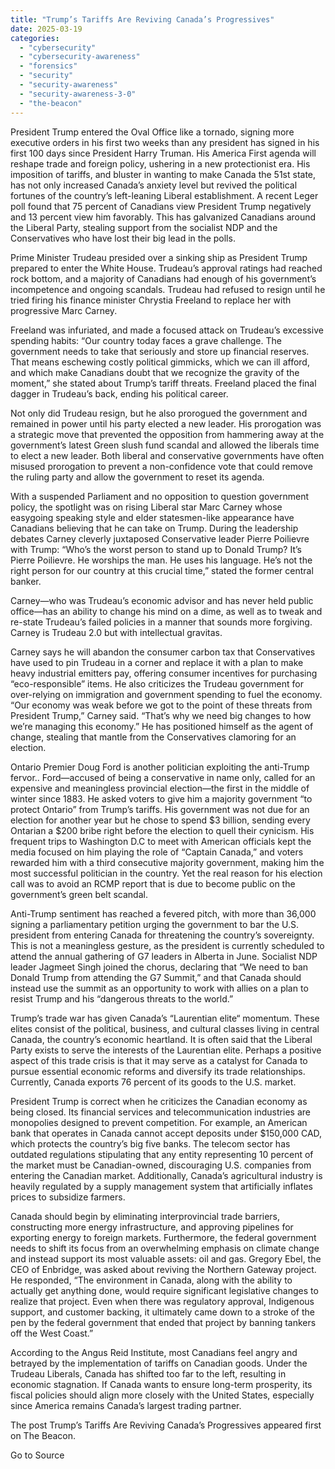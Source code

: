 ```yaml
---
title: "Trump’s Tariffs Are Reviving Canada’s Progressives"
date: 2025-03-19
categories: 
  - "cybersecurity"
  - "cybersecurity-awareness"
  - "forensics"
  - "security"
  - "security-awareness"
  - "security-awareness-3-0"
  - "the-beacon"
---
```


President Trump entered the Oval Office like a tornado, signing more executive orders in his first two weeks than any president has signed in his first 100 days since President Harry Truman. His America First agenda will reshape trade and foreign policy, ushering in a new protectionist era. His imposition of tariffs, and bluster in wanting to make Canada the 51st state, has not only increased Canada’s anxiety level but revived the political fortunes of the country’s left-leaning Liberal establishment. A recent Leger poll found that 75 percent of Canadians view President Trump negatively and 13 percent view him favorably. This has galvanized Canadians around the Liberal Party, stealing support from the socialist NDP and the Conservatives who have lost their big lead in the polls.

Prime Minister Trudeau presided over a sinking ship as President Trump prepared to enter the White House. Trudeau’s approval ratings had reached rock bottom, and a majority of Canadians had enough of his government’s incompetence and ongoing scandals. Trudeau had refused to resign until he tried firing his finance minister Chrystia Freeland to replace her with progressive Marc Carney. 

Freeland was infuriated, and made a focused attack on Trudeau’s excessive spending habits: “Our country today faces a grave challenge. The government needs to take that seriously and store up financial reserves. That means eschewing costly political gimmicks, which we can ill afford, and which make Canadians doubt that we recognize the gravity of the moment,” she stated about Trump’s tariff threats. Freeland placed the final dagger in Trudeau’s back, ending his political career. 

Not only did Trudeau resign, but he also prorogued the government and remained in power until his party elected a new leader. His prorogation was a strategic move that prevented the opposition from hammering away at the government’s latest Green slush fund scandal and allowed the liberals time to elect a new leader. Both liberal and conservative governments have often misused prorogation to prevent a non-confidence vote that could remove the ruling party and allow the government to reset its agenda. 

With a suspended Parliament and no opposition to question government policy, the spotlight was on rising Liberal star Marc Carney whose easygoing speaking style and elder statesmen-like appearance have Canadians believing that he can take on Trump. During the leadership debates Carney cleverly juxtaposed Conservative leader Pierre Poilievre with Trump: “Who’s the worst person to stand up to Donald Trump? It’s Pierre Poilievre. He worships the man. He uses his language. He’s not the right person for our country at this crucial time,” stated the former central banker. 

Carney—who was Trudeau’s economic advisor and has never held public office—has an ability to change his mind on a dime, as well as to tweak and re-state Trudeau’s failed policies in a manner that sounds more forgiving. Carney is Trudeau 2.0 but with intellectual gravitas.

Carney says he will abandon the consumer carbon tax that Conservatives have used to pin Trudeau in a corner and replace it with a plan to make heavy industrial emitters pay, offering consumer incentives for purchasing “eco-responsible” items. He also criticizes the Trudeau government for over-relying on immigration and government spending to fuel the economy. “Our economy was weak before we got to the point of these threats from President Trump,” Carney said. “That’s why we need big changes to how we’re managing this economy.” He has positioned himself as the agent of change, stealing that mantle from the Conservatives clamoring for an election. 

Ontario Premier Doug Ford is another politician exploiting the anti-Trump fervor.. Ford—accused of being a conservative in name only, called for an expensive and meaningless provincial election—the first in the middle of winter since 1883. He asked voters to give him a majority government “to protect Ontario” from Trump’s tariffs. His government was not due for an election for another year but he chose to spend $3 billion, sending every Ontarian a $200 bribe right before the election to quell their cynicism. His frequent trips to Washington D.C to meet with American officials kept the media focused on him playing the role of “Captain Canada,” and voters rewarded him with a third consecutive majority government, making him the most successful politician in the country. Yet the real reason for his election call was to avoid an RCMP report that is due to become public on the government’s green belt scandal. 

Anti-Trump sentiment has reached a fevered pitch, with more than 36,000 signing a parliamentary petition urging the government to bar the U.S. president from entering Canada for threatening the country’s sovereignty. This is not a meaningless gesture, as the president is currently scheduled to attend the annual gathering of G7 leaders in Alberta in June. Socialist NDP leader Jagmeet Singh joined the chorus, declaring that “We need to ban Donald Trump from attending the G7 Summit,” and that Canada should instead use the summit as an opportunity to work with allies on a plan to resist Trump and his “dangerous threats to the world.” 

Trump’s trade war has given Canada’s “Laurentian elite“ momentum. These elites consist of the political, business, and cultural classes living in central Canada, the country’s economic heartland. It is often said that the Liberal Party exists to serve the interests of the Laurentian elite. Perhaps a positive aspect of this trade crisis is that it may serve as a catalyst for Canada to pursue essential economic reforms and diversify its trade relationships. Currently, Canada exports 76 percent of its goods to the U.S. market. 

President Trump is correct when he criticizes the Canadian economy as being closed. Its financial services and telecommunication industries are monopolies designed to prevent competition. For example, an American bank that operates in Canada cannot accept deposits under $150,000 CAD, which protects the country’s big five banks. The telecom sector has outdated regulations stipulating that any entity representing 10 percent of the market must be Canadian-owned, discouraging U.S. companies from entering the Canadian market. Additionally, Canada’s agricultural industry is heavily regulated by a supply management system that artificially inflates prices to subsidize farmers.

Canada should begin by eliminating interprovincial trade barriers, constructing more energy infrastructure, and approving pipelines for exporting energy to foreign markets. Furthermore, the federal government needs to shift its focus from an overwhelming emphasis on climate change and instead support its most valuable assets: oil and gas. Gregory Ebel, the CEO of Enbridge, was asked about reviving the Northern Gateway project. He responded, “The environment in Canada, along with the ability to actually get anything done, would require significant legislative changes to realize that project. Even when there was regulatory approval, Indigenous support, and customer backing, it ultimately came down to a stroke of the pen by the federal government that ended that project by banning tankers off the West Coast.”

According to the Angus Reid Institute, most Canadians feel angry and betrayed by the implementation of tariffs on Canadian goods. Under the Trudeau Liberals, Canada has shifted too far to the left, resulting in economic stagnation. If Canada wants to ensure long-term prosperity, its fiscal policies should align more closely with the United States, especially since America remains Canada’s largest trading partner.

The post Trump’s Tariffs Are Reviving Canada’s Progressives appeared first on The Beacon.

Go to Source
